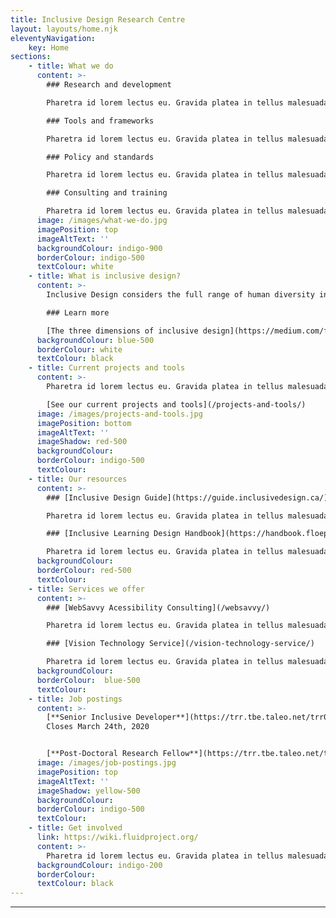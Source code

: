 ```yaml
---
title: Inclusive Design Research Centre
layout: layouts/home.njk
eleventyNavigation:
    key: Home
sections:
    - title: What we do
      content: >-
        ### Research and development

        Pharetra id lorem lectus eu. Gravida platea in tellus malesuada.

        ### Tools and frameworks

        Pharetra id lorem lectus eu. Gravida platea in tellus malesuada.

        ### Policy and standards

        Pharetra id lorem lectus eu. Gravida platea in tellus malesuada.

        ### Consulting and training

        Pharetra id lorem lectus eu. Gravida platea in tellus malesuada.
      image: /images/what-we-do.jpg
      imagePosition: top
      imageAltText: ''
      backgroundColour: indigo-900
      borderColour: indigo-500
      textColour: white
    - title: What is inclusive design?
      content: >-
        Inclusive Design considers the full range of human diversity in respect to ability, language, culture, gender, age, and other forms of human difference.

        ### Learn more

        [The three dimensions of inclusive design](https://medium.com/fwd50/the-three-dimensions-of-inclusive-design-part-one-103cad1ffdc2)
      backgroundColour: blue-500
      borderColour: white
      textColour: black
    - title: Current projects and tools
      content: >-
        Pharetra id lorem lectus eu. Gravida platea in tellus malesuada.

        [See our current projects and tools](/projects-and-tools/)
      image: /images/projects-and-tools.jpg
      imagePosition: bottom
      imageAltText: ''
      imageShadow: red-500
      backgroundColour: 
      borderColour: indigo-500
      textColour:
    - title: Our resources
      content: >-
        ### [Inclusive Design Guide](https://guide.inclusivedesign.ca/)

        Pharetra id lorem lectus eu. Gravida platea in tellus malesuada.

        ### [Inclusive Learning Design Handbook](https://handbook.floeproject.org/)

        Pharetra id lorem lectus eu. Gravida platea in tellus malesuada.
      backgroundColour: 
      borderColour: red-500
      textColour:
    - title: Services we offer
      content: >-
        ### [WebSavvy Acessibility Consulting](/websavvy/)

        Pharetra id lorem lectus eu. Gravida platea in tellus malesuada.

        ### [Vision Technology Service](/vision-technology-service/)

        Pharetra id lorem lectus eu. Gravida platea in tellus malesuada.
      backgroundColour: 
      borderColour:  blue-500
      textColour:
    - title: Job postings
      content: >-
        [**Senior Inclusive Developer**](https://trr.tbe.taleo.net/trr01/ats/careers/v2/viewRequisition?org=OCADU&cws=37&rid=1828)<br />
        Closes March 24th, 2020


        [**Post-Doctoral Research Fellow**](https://trr.tbe.taleo.net/trr01/ats/careers/v2/viewRequisition?org=OCADU&cws=37&rid=1811)
      image: /images/job-postings.jpg
      imagePosition: top
      imageAltText: ''
      imageShadow: yellow-500
      backgroundColour: 
      borderColour: indigo-500
      textColour:
    - title: Get involved
      link: https://wiki.fluidproject.org/
      content: >-
        Pharetra id lorem lectus eu. Gravida platea in tellus malesuada.
      backgroundColour: indigo-200
      borderColour: 
      textColour: black
---
```

***
